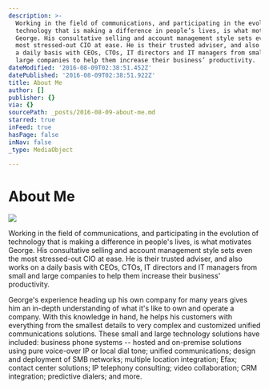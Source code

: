```yaml
---
description: >-
  Working in the field of communications, and participating in the evolution of
  technology that is making a difference in people’s lives, is what motivates
  George. His consultative selling and account management style sets even the
  most stressed-out CIO at ease. He is their trusted adviser, and also works on
  a daily basis with CEOs, CTOs, IT directors and IT managers from small and
  large companies to help them increase their business’ productivity.
dateModified: '2016-08-09T02:38:51.452Z'
datePublished: '2016-08-09T02:38:51.922Z'
title: About Me
author: []
publisher: {}
via: {}
sourcePath: _posts/2016-08-09-about-me.md
starred: true
inFeed: true
hasPage: false
inNav: false
_type: MediaObject

---
```

# About Me
![](https://the-grid-user-content.s3-us-west-2.amazonaws.com/ceb290fc-7c37-48b7-b04e-3127a7fc4268.jpg)

Working in the field of communications, and participating in the evolution of technology that is making a difference in people's lives, is what motivates George. His consultative selling and account management style sets even the most stressed-out CIO at ease. He is their trusted adviser, and also works on a daily basis with CEOs, CTOs, IT directors and IT managers from small and large companies to help them increase their business' productivity.

George's experience heading up his own company for many years gives him an in-depth understanding of what it's like to own and operate a company. With this knowledge in hand, he helps his customers with everything from the smallest details to very complex and customized unified communications solutions. These small and large technology solutions have included: business phone systems -- hosted and on-premise solutions using pure voice-over IP or local dial tone; unified communications; design and deployment of SMB networks; multiple location integration; Efax; contact center solutions; IP telephony consulting; video collaboration; CRM integration; predictive dialers; and more.